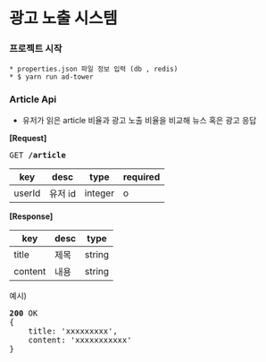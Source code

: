 # 광고 노출 시스템

### 프로젝트 시작
```
* properties.json 파일 정보 입력 (db , redis)
* $ yarn run ad-tower
```

### Article Api
* 유저가 읽은 article 비율과 광고 노출 비율을 비교해 뉴스 혹은 광고 응답

**[Request]**
<pre>
GET <b>/article</b>
</pre>

| key | desc | type | required |
| --- | --- | --- | --- | 
| userId | 유저 id | integer | o |

**[Response]**

| key | desc | type |
| --- | --- | --- |
| title | 제목 | string |
| content | 내용 | string |

예시)
<pre>
<b>200</b> OK
{
    title: 'xxxxxxxxx',
    content: 'xxxxxxxxxxx'
}
</pre>